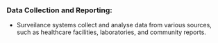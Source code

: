 ### Data Collection and Reporting:
 - Surveilance systems collect and analyse data from various sources, such as healthcare facilities, laboratories, and community reports.

